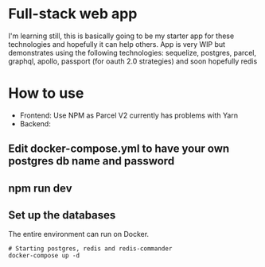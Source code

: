 # Full-stack web app 
I'm learning still, this is basically going to be my starter app for these technologies and hopefully it can help others.
App is very WIP but demonstrates using the following technologies: sequelize, postgres, parcel, graphql, apollo, passport (for oauth 2.0 strategies) and soon hopefully redis

# How to use
- Frontend: Use NPM as Parcel V2 currently has problems with Yarn
- Backend: 
## Edit docker-compose.yml to have your own postgres db name and password
## npm run dev

## Set up the databases

The entire environment can run on Docker.
```
# Starting postgres, redis and redis-commander
docker-compose up -d
```
